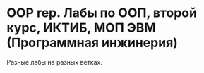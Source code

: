 # OOP rep. Лабы по ООП, второй курс, ИКТИБ, МОП ЭВМ (Программная инжинерия)

Разные лабы на разных ветках.

